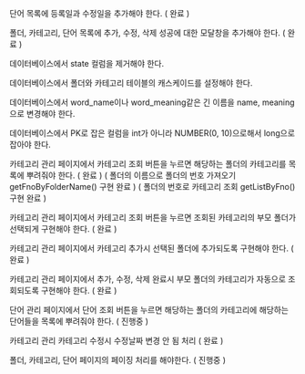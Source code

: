 단어 목록에 등록일과 수정일을 추가해야 한다. ( 완료 )

폴더, 카테고리, 단어 목록에 추가, 수정, 삭제 성공에 대한 모달창을 추가해야 한다.  ( 완료 )

데이터베이스에서 state 컬럼을 제거해야 한다.

데이터베이스에서 폴더와 카테고리 테이블의 캐스케이드를 설정해야 한다.

데이터베이스에서 word_name이나 word_meaning같은 긴 이름을 name, meaning으로 변경해야 한다.

데이터베이스에서 PK로 잡은 컬럼을 int가 아니라 NUMBER(0, 10)으로해서 long으로 잡아야 한다.

카테고리 관리 페이지에서 카테고리 조회 버튼을 누르면 해당하는 폴더의 카테고리를 목록에 뿌려줘야 한다. ( 완료 )
( 폴더의 이름으로 폴더의 번호 가져오기 getFnoByFolderName() 구현 완료 )
( 폴더의 번호로 카테고리 조회 getListByFno() 구현 완료 )

카테고리 관리 페이지에서 카테고리 조회 버튼을 누르면 조회된 카테고리의 부모 폴더가 선택되게 구현해야 한다. ( 완료 )

카테고리 관리 페이지에서 카테고리 추가시 선택된 폴더에 추가되도록 구현해야 한다. ( 완료 )

카테고리 관리 페이지에서 추가, 수정, 삭제 완료시 부모 폴더의 카테고리가 자동으로 조회되도록 구현해야 한다. ( 완료 )

단어 관리 페이지에서 단어 조회 버튼을 누르면 해당하는 폴더의 카테고리에 해당하는 단어들을 목록에 뿌려줘야 한다. ( 진행중 )

카테고리 관리 카테고리 수정시 수정날짜 변경 안 됨 처리 ( 완료 )

폴더, 카테고리, 단어 페이지의 페이징 처리를 해야한다. ( 진행중 )
